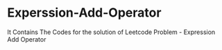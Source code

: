 # Experssion-Add-Operator
It Contains The Codes for the solution of Leetcode Problem - Expression Add Operator
